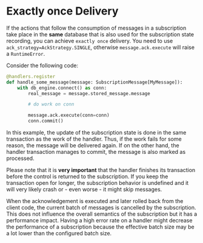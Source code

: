 # Exactly once Delivery

If the actions that follow the consumption of messages in a subscription take
place in the **same** database that is also used for the subscription state
recording, you can achieve `exactly once` delivery. You need to use
`ack_strategy=AckStrategy.SINGLE`, otherwise `message.ack.execute` will
raise a `RuntimeError`.

Consider the following code:

```python
@handlers.register
def handle_some_message(message: SubscriptionMessage[MyMessage]):
    with db_engine.connect() as conn:
        real_message = message.stored_message.message

        # do work on conn

        message.ack.execute(conn=conn)
        conn.commit()
```

In this example, the update of the subscription state is done in the same
transaction as the work of the handler. Thus, if the work fails for some reason,
the message will be delivered again. If on the other hand, the handler transaction
manages to commit, the message is also marked as processed.

Please note that it is **very important** that the handler finishes its transaction
before the control is returned to the subscription. If you keep the transaction
open for longer, the subscription behavior is undefined and it will very likely
crash or - even worse - it might skip messages.

When the acknowledgement is executed and later rolled back from the client
code, the current batch of messages is cancelled by the subscription. This does
not influence the overall semantics of the subscription but it has a
performance impact. Having a high error rate on a handler might decrease the
performance of a subscription because the effective batch size may be a lot
lower than the configured batch size.
